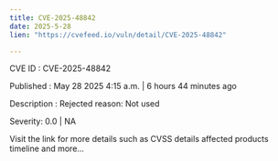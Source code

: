```yaml
---
title: CVE-2025-48842
date: 2025-5-28
lien: "https://cvefeed.io/vuln/detail/CVE-2025-48842"

---
```


CVE ID : CVE-2025-48842

Published :  May 28
2025
4:15 a.m. | 6 hours
44 minutes ago

Description : Rejected reason: Not used

Severity: 0.0 | NA

Visit the link for more details
such as CVSS details
affected products
timeline
and more...
